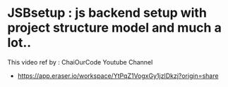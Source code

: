 # JSBsetup : js backend setup with project structure model and much a lot..

This video ref by : ChaiOurCode Youtube Channel

- https://app.eraser.io/workspace/YtPqZ1VogxGy1jzIDkzj?origin=share
